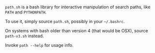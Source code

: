 `path.sh` is a bash library for interactive manipulation of search paths,
like `PATH` and `PYTHONPATH`.

To use it, simply source `path.sh`, possibly in your `~/.bashrc`.  

On systems with bash older than version 4 (that would be OSX), source `path-v3.sh` instead.

Invoke `path --help` for usage info.

